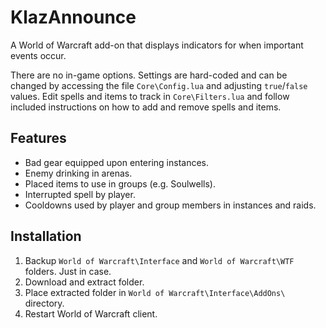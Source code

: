 # KlazAnnounce

A World of Warcraft add-on that displays indicators for when important events occur.

There are no in-game options. Settings are hard-coded and can be changed by accessing the file `Core\Config.lua` and adjusting `true`/`false` values. Edit spells and items to track in `Core\Filters.lua` and follow included instructions on how to add and remove spells and items.

## Features

- Bad gear equipped upon entering instances.
- Enemy drinking in arenas.
- Placed items to use in groups (e.g. Soulwells).
- Interrupted spell by player.  
- Cooldowns used by player and group members in instances and raids.

## Installation

1. Backup `World of Warcraft\Interface` and `World of Warcraft\WTF` folders. Just in case.
2. Download and extract folder.
3. Place extracted folder in `World of Warcraft\Interface\AddOns\` directory.
4. Restart World of Warcraft client.

